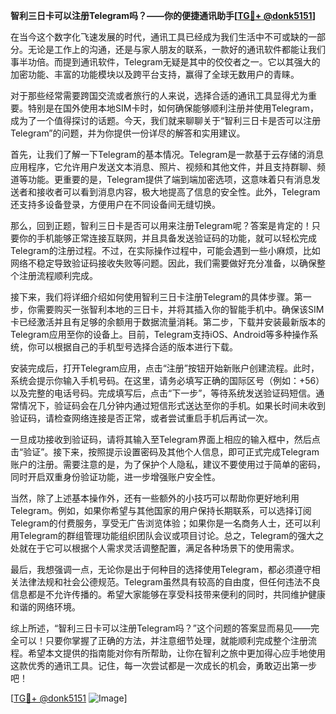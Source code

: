 **智利三日卡可以注册Telegram吗？——你的便捷通讯助手[[TG💪+ @donk5151](https://t.me/s/donk5151)]**

在当今这个数字化飞速发展的时代，通讯工具已经成为我们生活中不可或缺的一部分。无论是工作上的沟通，还是与家人朋友的联系，一款好的通讯软件都能让我们事半功倍。而提到通讯软件，Telegram无疑是其中的佼佼者之一。它以其强大的加密功能、丰富的功能模块以及跨平台支持，赢得了全球无数用户的青睐。

对于那些经常需要跨国交流或者旅行的人来说，选择合适的通讯工具显得尤为重要。特别是在国外使用本地SIM卡时，如何确保能够顺利注册并使用Telegram，成为了一个值得探讨的话题。今天，我们就来聊聊关于“智利三日卡是否可以注册Telegram”的问题，并为你提供一份详尽的解答和实用建议。

首先，让我们了解一下Telegram的基本情况。Telegram是一款基于云存储的消息应用程序，它允许用户发送文本消息、照片、视频和其他文件，并且支持群聊、频道等功能。更重要的是，Telegram提供了端到端加密选项，这意味着只有消息发送者和接收者可以看到消息内容，极大地提高了信息的安全性。此外，Telegram还支持多设备登录，方便用户在不同设备间无缝切换。

那么，回到正题，智利三日卡是否可以用来注册Telegram呢？答案是肯定的！只要你的手机能够正常连接互联网，并且具备发送验证码的功能，就可以轻松完成Telegram的注册过程。不过，在实际操作过程中，可能会遇到一些小麻烦，比如网络不稳定导致验证码接收失败等问题。因此，我们需要做好充分准备，以确保整个注册流程顺利完成。

接下来，我们将详细介绍如何使用智利三日卡注册Telegram的具体步骤。第一步，你需要购买一张智利本地的三日卡，并将其插入你的智能手机中。确保该SIM卡已经激活并且有足够的余额用于数据流量消耗。第二步，下载并安装最新版本的Telegram应用至你的设备上。目前，Telegram支持iOS、Android等多种操作系统，你可以根据自己的手机型号选择合适的版本进行下载。

安装完成后，打开Telegram应用，点击“注册”按钮开始新账户创建流程。此时，系统会提示你输入手机号码。在这里，请务必填写正确的国际区号（例如：+56）以及完整的电话号码。完成填写后，点击“下一步”，等待系统发送验证码短信。通常情况下，验证码会在几分钟内通过短信形式送达至你的手机。如果长时间未收到验证码，请检查网络连接是否正常，或者尝试重启手机后再试一次。

一旦成功接收到验证码，请将其输入至Telegram界面上相应的输入框中，然后点击“验证”。接下来，按照提示设置密码及其他个人信息，即可正式完成Telegram账户的注册。需要注意的是，为了保护个人隐私，建议不要使用过于简单的密码，同时开启双重身份验证功能，进一步增强账户安全性。

当然，除了上述基本操作外，还有一些额外的小技巧可以帮助你更好地利用Telegram。例如，如果你希望与其他国家的用户保持长期联系，可以选择订阅Telegram的付费服务，享受无广告浏览体验；如果你是一名商务人士，还可以利用Telegram的群组管理功能组织团队会议或项目讨论。总之，Telegram的强大之处就在于它可以根据个人需求灵活调整配置，满足各种场景下的使用需求。

最后，我想强调一点，无论你是出于何种目的选择使用Telegram，都必须遵守相关法律法规和社会公德规范。Telegram虽然具有较高的自由度，但任何违法不良信息都是不允许传播的。希望大家能够在享受科技带来便利的同时，共同维护健康和谐的网络环境。

综上所述，“智利三日卡可以注册Telegram吗？”这个问题的答案显而易见——完全可以！只要你掌握了正确的方法，并注意细节处理，就能顺利完成整个注册流程。希望本文提供的指南能对你有所帮助，让你在智利之旅中更加得心应手地使用这款优秀的通讯工具。记住，每一次尝试都是一次成长的机会，勇敢迈出第一步吧！

[[TG💪+ @donk5151](https://t.me/s/donk5151) ![Image](https://i.postimg.cc/rwNCRYN7/Snipaste-2025-04-30-17-27-05.png)]